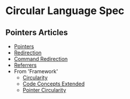 Circular Language Spec
======================

Pointers Articles
-----------------

- [Pointers](pointers.md)
- [Redirection](redirection.md)
- [Command Redirection](command-redirection.md)
- [Referrers](referrers.md)
- From 'Framework'
    - [Circularity](from-framework/circularity.md)
    - [Code Concepts Extended](from-framework/code-concepts-extended.md)
    - [Pointer Circularity](from-framework/pointer-circularity.md)